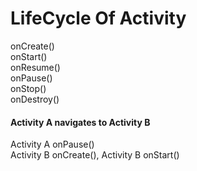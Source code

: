# LifeCycle Of Activity
onCreate()                                                                          
onStart()           
onResume()                                          
onPause()                   
onStop()                                                                            
onDestroy()

#### Activity A  navigates to Activity B
Activity A onPause()                                                                
Activity B onCreate(),                                                          Activity B onStart()                                                                
